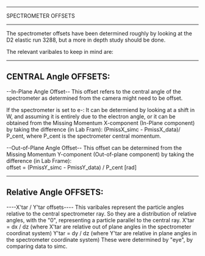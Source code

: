 ***************************
  SPECTROMETER OFFSETS
***************************

The spectrometer offsets have been determined roughly by looking at the
D2 elastic run 3288, but a more in depth study should be done.

The relevant varibales to keep in mind are:


-----------------------
CENTRAL Angle OFFSETS:
-----------------------

--In-Plane Angle Offset--
This offset refers to the central angle of the spectrometer as determined
from the camera might need to be offset.  

If the spectrometer is set to e-: It can be determiend by looking
at a shift in W, and assuming it is entirely due to the electron angle,
or it can be obtained from the Missing Momentum X-component (In-Plane component)
by taking the difference (in Lab Fram):  (PmissX_simc - PmissX_data)/ P_cent, where P_cent
is the spectrometer central momentum.
 
--Out-of-Plane Angle Offset--
This offset can be determined from the Missing Momentum Y-component 
(Out-of-plane component) by taking the difference (in Lab Frame):  
offset = (PmissY_simc - PmissY_data) / P_cent  [rad]

-----------------------
Relative Angle OFFSETS:
-----------------------

----X'tar / Y'tar offsets----
This varibales represent the particle angles relative to the central spectrometer ray.  So they are a 
distribution of relative angles,  with the "0", representing a particle parallel to the central ray.
X'tar = dx / dz  (where X'tar are relative out of plane angles in the spectrometer coordinat system)
Y'tar = dy / dz  (where Y'tar are relative in plane angles in the spectrometer coordinate system)
These were determined by "eye", by comparing data to simc.





